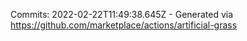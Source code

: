 Commits: 2022-02-22T11:49:38.645Z - Generated via https://github.com/marketplace/actions/artificial-grass
<br>
